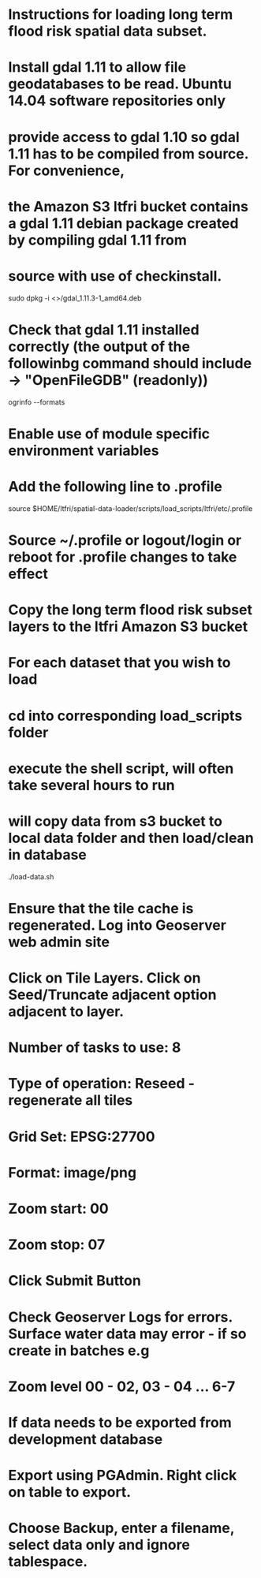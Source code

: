 # Instructions for loading long term flood risk spatial data subset.

# Install gdal 1.11 to allow file geodatabases to be read.  Ubuntu 14.04 software repositories only
# provide access to gdal 1.10 so gdal 1.11 has to be compiled from source.  For convenience,
# the Amazon S3 ltfri bucket contains a gdal 1.11 debian package created by compiling gdal 1.11 from
# source with use of checkinstall.
sudo dpkg -i <<path to gdal_1.11.3-1_amd64.deb>>/gdal_1.11.3-1_amd64.deb

# Check that gdal 1.11 installed correctly (the output of the followinbg command should include -> "OpenFileGDB" (readonly))
ogrinfo --formats

# Enable use of module specific environment variables
# Add the following line to .profile
source $HOME/ltfri/spatial-data-loader/scripts/load_scripts/ltfri/etc/.profile

# Source ~/.profile or logout/login or reboot for .profile changes to take effect

# Copy the long term flood risk subset layers to the ltfri Amazon S3 bucket

# For each dataset that you wish to load
# cd into corresponding load_scripts folder
# execute the shell script, will often take several hours to run
# will copy data from s3 bucket to local data folder and then load/clean in database

./load-data.sh

# Ensure that the tile cache is regenerated. Log into Geoserver web admin site
# Click on Tile Layers. Click on Seed/Truncate adjacent option adjacent to layer. 
# Number of tasks to use: 8
# Type of operation: Reseed - regenerate all tiles
# Grid Set: EPSG:27700
# Format: image/png
# Zoom start: 00
# Zoom stop: 07
# Click Submit Button
# Check Geoserver Logs for errors. Surface water data may error - if so create in batches e.g
# Zoom level 00 - 02, 03 - 04 ... 6-7

# If data needs to be exported from development database
# Export using PGAdmin. Right click on table to export. 
# Choose Backup, enter a filename, select data only and ignore tablespace. 






